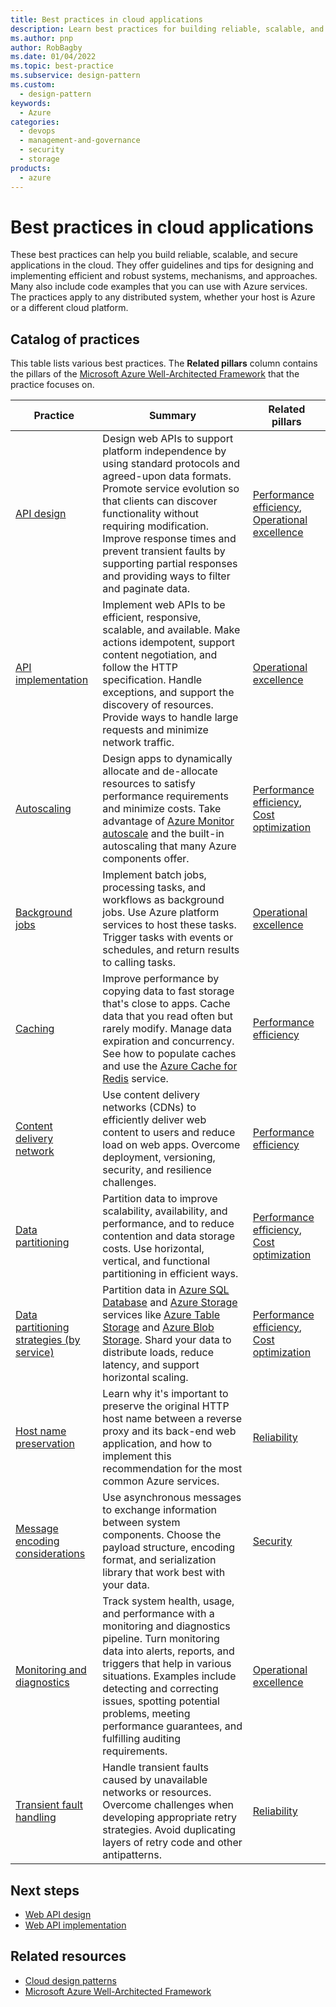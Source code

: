 ```yaml
---
title: Best practices in cloud applications
description: Learn best practices for building reliable, scalable, and secure applications in the cloud. See resources on caching, partitioning, monitoring, and other areas.
ms.author: pnp
author: RobBagby
ms.date: 01/04/2022
ms.topic: best-practice
ms.subservice: design-pattern
ms.custom:
  - design-pattern
keywords:
  - Azure
categories:
  - devops
  - management-and-governance
  - security
  - storage
products:
  - azure
---
```


# Best practices in cloud applications

These best practices can help you build reliable, scalable, and secure applications in the cloud. They offer guidelines and tips for designing and implementing efficient and robust systems, mechanisms, and approaches. Many also include code examples that you can use with Azure services. The practices apply to any distributed system, whether your host is Azure or a different cloud platform.

## Catalog of practices

This table lists various best practices. The **Related pillars** column contains the pillars of the [Microsoft Azure Well-Architected Framework][Microsoft Azure Well-Architected Framework] that the practice focuses on.

| Practice | Summary | Related pillars |
| ------- | ------- | -------- |
| [API design][Web API design] | Design web APIs to support platform independence by using standard protocols and agreed-upon data formats. Promote service evolution so that clients can discover functionality without requiring modification. Improve response times and prevent transient faults by supporting partial responses and providing ways to filter and paginate data. | [Performance efficiency][Overview of the performance efficiency pillar], [Operational excellence][Overview of the operational excellence pillar] |
| [API implementation][Web API implementation] | Implement web APIs to be efficient, responsive, scalable, and available. Make actions idempotent, support content negotiation, and follow the HTTP specification. Handle exceptions, and support the discovery of resources. Provide ways to handle large requests and minimize network traffic. | [Operational excellence][Overview of the operational excellence pillar] |
| [Autoscaling][Autoscaling] | Design apps to dynamically allocate and de-allocate resources to satisfy performance requirements and minimize costs. Take advantage of [Azure Monitor autoscale][Overview of autoscale in Microsoft Azure] and the built-in autoscaling that many Azure components offer. | [Performance efficiency][Overview of the performance efficiency pillar], [Cost optimization][Principles of cost optimization] |
| [Background jobs][Background jobs] | Implement batch jobs, processing tasks, and workflows as background jobs. Use Azure platform services to host these tasks. Trigger tasks with events or schedules, and return results to calling tasks. | [Operational excellence][Overview of the operational excellence pillar] |
| [Caching][Caching] | Improve performance by copying data to fast storage that's close to apps. Cache data that you read often but rarely modify. Manage data expiration and concurrency. See how to populate caches and use the [Azure Cache for Redis][About Azure Cache for Redis] service. | [Performance efficiency][Overview of the performance efficiency pillar] |
| [Content delivery network][Best practices for using content delivery networks (CDNs)] | Use content delivery networks (CDNs) to efficiently deliver web content to users and reduce load on web apps. Overcome deployment, versioning, security, and resilience challenges. | [Performance efficiency][Overview of the performance efficiency pillar] |
| [Data partitioning][Horizontal, vertical, and functional data partitioning]| Partition data to improve scalability, availability, and performance, and to reduce contention and data storage costs. Use horizontal, vertical, and functional partitioning in efficient ways. | [Performance efficiency][Overview of the performance efficiency pillar], [Cost optimization][Principles of cost optimization] |
| [Data partitioning strategies (by service)][Data partitioning strategies] | Partition data in [Azure SQL Database][What is Azure SQL Database?] and [Azure Storage][Introduction to the core Azure Storage services] services like [Azure Table Storage][What is Azure Table storage?] and [Azure Blob Storage][Introduction to Azure Blob storage]. Shard your data to distribute loads, reduce latency, and support horizontal scaling. | [Performance efficiency][Overview of the performance efficiency pillar], [Cost optimization][Principles of cost optimization] |
| [Host name preservation][Host name preservation] | Learn why it's important to preserve the original HTTP host name between a reverse proxy and its back-end web application, and how to implement this recommendation for the most common Azure services. | [Reliability][Principles of the reliability pillar] |
| [Message encoding considerations][Message encoding considerations] | Use asynchronous messages to exchange information between system components. Choose the payload structure, encoding format, and serialization library that work best with your data. | [Security][Overview of the security pillar] |
| [Monitoring and diagnostics][Best practices for monitoring cloud applications] | Track system health, usage, and performance with a monitoring and diagnostics pipeline. Turn monitoring data into alerts, reports, and triggers that help in various situations. Examples include detecting and correcting issues, spotting potential problems, meeting performance guarantees, and fulfilling auditing requirements. | [Operational excellence][Overview of the operational excellence pillar] |
| [Transient fault handling][Transient fault handling] | Handle transient faults caused by unavailable networks or resources. Overcome challenges when developing appropriate retry strategies. Avoid duplicating layers of retry code and other antipatterns. | [Reliability][Principles of the reliability pillar] |

## Next steps

- [Web API design][Web API design]
- [Web API implementation][Web API implementation]

## Related resources

- [Cloud design patterns][Cloud Design Patterns]
- [Microsoft Azure Well-Architected Framework][Microsoft Azure Well-Architected Framework]

[About Azure Cache for Redis]: /azure/azure-cache-for-redis/cache-overview
[Autoscaling]: ./auto-scaling.md
[Background jobs]: ./background-jobs.md
[Best practices for monitoring cloud applications]: ./monitoring.yml
[Best practices for using content delivery networks (CDNs)]: ./cdn.yml
[Caching]: ./caching.yml
[Cloud Design Patterns]: ../patterns/index.md
[Data partitioning strategies]: ./data-partitioning-strategies.yml
[Horizontal, vertical, and functional data partitioning]: ./data-partitioning.yml
[Host name preservation]: ./host-name-preservation.yml
[Introduction to Azure Blob storage]: /azure/storage/blobs/storage-blobs-introduction
[Introduction to the core Azure Storage services]: /azure/storage/common/storage-introduction
[Message encoding considerations]: ./message-encode.md
[Microsoft Azure Well-Architected Framework]: /azure/architecture/framework/index
[Overview of autoscale in Microsoft Azure]: /azure/azure-monitor/autoscale/autoscale-overview
[Overview of the operational excellence pillar]: /azure/architecture/framework/devops/overview
[Overview of the performance efficiency pillar]: /azure/architecture/framework/scalability/overview
[Overview of the security pillar]: /azure/architecture/framework/security/overview
[Principles of cost optimization]: /azure/architecture/framework/cost/overview
[Principles of the reliability pillar]: /azure/architecture/framework/resiliency/principles
[Transient fault handling]: ./transient-faults.md
[Web API design]: ./api-design.md
[Web API implementation]: ./api-implementation.md
[What is Azure SQL Database?]: /azure/azure-sql/database/sql-database-paas-overview
[What is Azure Table storage?]: /azure/storage/tables/table-storage-overview
